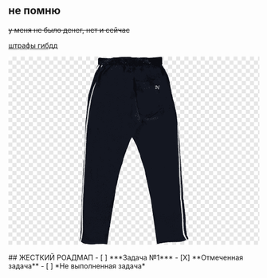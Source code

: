 ## не помню
~~у меня не было денег, нет и сейчас~~

[штрафы гибдд](shtraffy-gibdd.ru)
<p align="center">
  <img src="https://github.com/StariyLoh/GUBAMIPROJECT/blob/master/img/pants.png">
</p>
## ЖЕСТКИЙ РОАДМАП
- [ ] ***Задача №1***
- [X] **Отмеченная задача**
- [ ] *Не выполненная задача*
